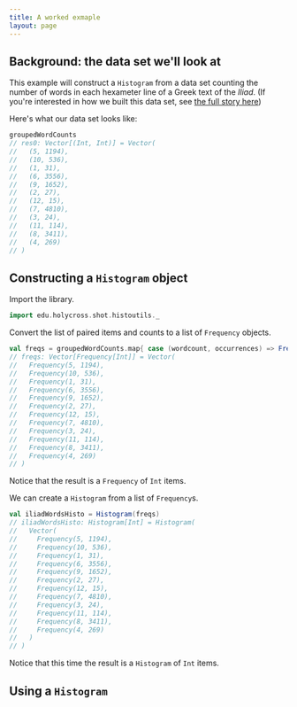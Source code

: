 ```yaml
---
title: A worked exmaple
layout: page
---
```



## Background: the data set we'll look at

This example will construct a `Histogram` from a data set counting the number of words in each hexameter line of a Greek text of the *Iliad*.  (If you're interested in how we built this data set, see [the full story here](./building-dataset/))



Here's what our data set looks like:

```scala
groupedWordCounts
// res0: Vector[(Int, Int)] = Vector(
//   (5, 1194),
//   (10, 536),
//   (1, 31),
//   (6, 3556),
//   (9, 1652),
//   (2, 27),
//   (12, 15),
//   (7, 4810),
//   (3, 24),
//   (11, 114),
//   (8, 3411),
//   (4, 269)
// )
```


## Constructing a `Histogram` object

Import the library.

```scala
import edu.holycross.shot.histoutils._
```


Convert the list of paired items and counts to a list of `Frequency` objects.

```scala
val freqs = groupedWordCounts.map{ case (wordcount, occurrences) => Frequency(wordcount, occurrences)}
// freqs: Vector[Frequency[Int]] = Vector(
//   Frequency(5, 1194),
//   Frequency(10, 536),
//   Frequency(1, 31),
//   Frequency(6, 3556),
//   Frequency(9, 1652),
//   Frequency(2, 27),
//   Frequency(12, 15),
//   Frequency(7, 4810),
//   Frequency(3, 24),
//   Frequency(11, 114),
//   Frequency(8, 3411),
//   Frequency(4, 269)
// )
```

Notice  that the result is a `Frequency` of `Int` items.

We can create a `Histogram` from a list of `Frequency`s.

```scala
val iliadWordsHisto = Histogram(freqs)
// iliadWordsHisto: Histogram[Int] = Histogram(
//   Vector(
//     Frequency(5, 1194),
//     Frequency(10, 536),
//     Frequency(1, 31),
//     Frequency(6, 3556),
//     Frequency(9, 1652),
//     Frequency(2, 27),
//     Frequency(12, 15),
//     Frequency(7, 4810),
//     Frequency(3, 24),
//     Frequency(11, 114),
//     Frequency(8, 3411),
//     Frequency(4, 269)
//   )
// )
```

Notice that this time the result is a `Histogram` of `Int` items.


## Using a `Histogram`
